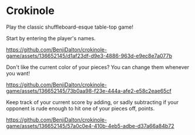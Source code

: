 # Crokinole

Play the classic shuffleboard-esque table-top game!

Start by entering the player's names.


https://github.com/BenjiDalton/crokinole-game/assets/136652145/d1af23df-d9e3-4886-963d-e9ec8e7a077b

Don't like the current color of your pieces? You can change them whenever you want!

https://github.com/BenjiDalton/crokinole-game/assets/136652145/73b0aa98-f23e-444a-afe2-e58c2eae65cf

Keep track of your current score by adding, or sadly subtracting if your opponent is rude enough to hit one of your pieces off, points.

https://github.com/BenjiDalton/crokinole-game/assets/136652145/57a0c0e4-410b-4eb5-adbe-d37a66a84b72


